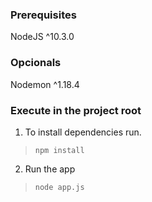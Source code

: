 ### Prerequisites 

NodeJS ^10.3.0

### Opcionals 

Nodemon ^1.18.4

### Execute in the project root

1. To install dependencies run.
> `npm install`
2. Run the app
> `node app.js`

